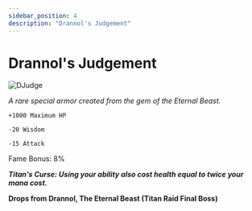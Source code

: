 ```yaml
---
sidebar_position: 4
description: "Drannol's Judgement"
---
```


# Drannol's Judgement

![DJudge](https://vwiki.valorserver.com/api/item/picture/drannol's%20judgement)

<i>A rare special armor created from the gem of the Eternal Beast.</i>

    +1000 Maximum HP
    
    -20 Wisdom
    
    -15 Attack
    
Fame Bonus: 8%

***Titan's Curse: Using your ability also cost health equal to twice your mana cost.***

**Drops from Drannol, The Eternal Beast (Titan Raid Final Boss)**
